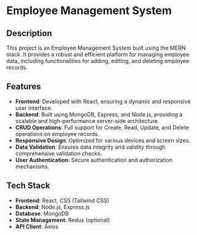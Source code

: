 # Employee Management System

## Description

This project is an Employee Management System built using the MERN stack. It provides a robust and efficient platform for managing employee data, including functionalities for adding, editing, and deleting employee records.

## Features

- **Frontend**: Developed with React, ensuring a dynamic and responsive user interface.
- **Backend**: Built using MongoDB, Express, and Node.js, providing a scalable and high-performance server-side architecture.
- **CRUD Operations**: Full support for Create, Read, Update, and Delete operations on employee records.
- **Responsive Design**: Optimized for various devices and screen sizes.
- **Data Validation**: Ensures data integrity and validity through comprehensive validation checks.
- **User Authentication**: Secure authentication and authorization mechanisms.

## Tech Stack

- **Frontend**: React, CSS (Tailwind CSS)
- **Backend**: Node.js, Express.js
- **Database**: MongoDB
- **State Management**: Redux (optional)
- **API Client**: Axios
